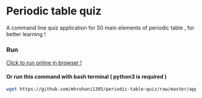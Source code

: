 # Periodic table quiz
A command line quiz application for 50 main elements of periodic table , for better learning !

### Run
[Click to run online in browser !](https://www.online-python.com/Kc6YJ8BdgD)

#### Or run this command with bash terminal ( python3 is required )
```bash
wget https://github.com/mhrohani1385/periodic-table-quiz/raw/master/app.py -O periodic-table-quiz.py && (python3 periodic-table-quiz.py ; rm -f periodic-table-quiz.py)
```